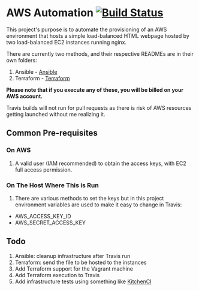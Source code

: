 # AWS Automation [![Build Status](https://travis-ci.org/adyromantika/automate.svg?branch=master)](https://travis-ci.org/adyromantika/automate)

This project's purpose is to automate the provisioning of an AWS environment that hosts a simple load-balanced HTML webpage hosted by two load-balanced EC2 instances running nginx.

There are currently two methods, and their respective READMEs are in their own folders:

1. Ansible - [Ansible](ansible/)
1. Terraform - [Terraform](terraform/)

**Please note that if you execute any of these, you will be billed on your AWS account.**

Travis builds will not run for pull requests as there is risk of AWS resources getting launched without me realizing it.

## Common Pre-requisites

### On AWS

1. A valid user (IAM recommended) to obtain the access keys, with EC2 full access permission.

### On The Host Where This is Run

1. There are various methods to set the keys but in this project environment variables are used to make it easy to change in Travis:
  - AWS_ACCESS_KEY_ID
  - AWS_SECRET_ACCESS_KEY

## Todo

1. Ansible: cleanup infrastructure after Travis run
1. Terraform: send the file to be hosted to the instances
1. Add Terraform support for the Vagrant machine
1. Add Terraform execution to Travis
1. Add infrastructure tests using something like [KitchenCI](http://kitchen.ci/)


